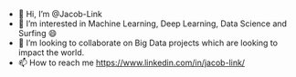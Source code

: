 - 👋 Hi, I’m @Jacob-Link
- 👀 I’m interested in Machine Learning, Deep Learning, Data Science and Surfing 😄
- :thought_balloon: I’m looking to collaborate on Big Data projects which are looking to impact the world. 
- 📫 How to reach me https://www.linkedin.com/in/jacob-link/

